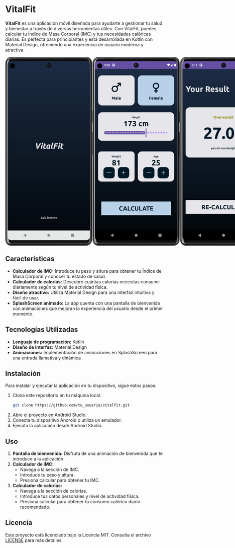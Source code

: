 ﻿# VitalFit

**VitalFit** es una aplicación móvil diseñada para ayudarte a gestionar tu salud y bienestar a través de diversas herramientas útiles. Con VitalFit, puedes calcular tu Índice de Masa Corporal (IMC) y tus necesidades calóricas diarias. Es perfecta para principiantes y está desarrollada en Kotlin con Material Design, ofreciendo una experiencia de usuario moderna y atractiva.

<div style="display: flex;">
    <img src="images/splashScreen.png" alt="Texto alternativo" width="300" height="600">
    <img src="images/mainActivity.png" alt="Texto alternativo" width="300" height="600">
    <img src="images/resultActivity.png" alt="Texto alternativo" width="300" height="600;">
</div>

## Características

- **Calculador de IMC:** Introduce tu peso y altura para obtener tu Índice de Masa Corporal y conocer tu estado de salud.
- **Calculador de calorías:** Descubre cuántas calorías necesitas consumir diariamente según tu nivel de actividad física.
- **Diseño atractivo:** Utiliza Material Design para una interfaz intuitiva y fácil de usar.
- **SplashScreen animado:** La app cuenta con una pantalla de bienvenida con animaciones que mejoran la experiencia del usuario desde el primer momento.

## Tecnologías Utilizadas

- **Lenguaje de programación:** Kotlin
- **Diseño de interfaz:** Material Design
- **Animaciones:** Implementación de animaciones en SplashScreen para una entrada llamativa y dinámica

## Instalación

Para instalar y ejecutar la aplicación en tu dispositivo, sigue estos pasos:

1. Clona este repositorio en tu máquina local.
    ```bash
    git clone https://github.com/tu_usuario/vitalfit.git
    ```
2. Abre el proyecto en Android Studio.
3. Conecta tu dispositivo Android o utiliza un emulador.
4. Ejecuta la aplicación desde Android Studio.

## Uso

1. **Pantalla de bienvenida:** Disfruta de una animación de bienvenida que te introduce a la aplicación.
2. **Calculador de IMC:**
    - Navega a la sección de IMC.
    - Introduce tu peso y altura.
    - Presiona calcular para obtener tu IMC.
3. **Calculador de calorías:**
    - Navega a la sección de calorías.
    - Introduce tus datos personales y nivel de actividad física.
    - Presiona calcular para obtener tu consumo calórico diario recomendado.

## Licencia

Este proyecto está licenciado bajo la Licencia MIT. Consulta el archivo [LICENSE](LICENSE) para más detalles.

